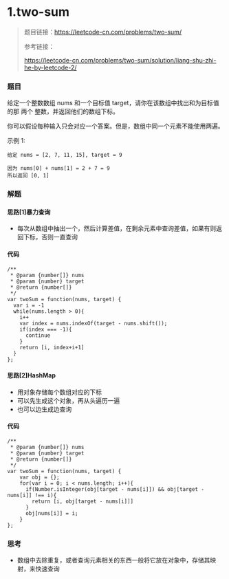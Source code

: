 # 1.two-sum

> 题目链接：https://leetcode-cn.com/problems/two-sum/
>
> 参考链接：
>
> https://leetcode-cn.com/problems/two-sum/solution/liang-shu-zhi-he-by-leetcode-2/



### 题目

给定一个整数数组 nums 和一个目标值 target，请你在该数组中找出和为目标值的那 两个 整数，并返回他们的数组下标。

你可以假设每种输入只会对应一个答案。但是，数组中同一个元素不能使用两遍。

示例 1:

```
给定 nums = [2, 7, 11, 15], target = 9

因为 nums[0] + nums[1] = 2 + 7 = 9
所以返回 [0, 1]

```



### 解题

#### 思路[1]暴力查询

* 每次从数组中抽出一个，然后计算差值，在剩余元素中查询差值，如果有则返回下标，否则一直查询

#### 代码

```
/**
 * @param {number[]} nums
 * @param {number} target
 * @return {number[]}
 */
var twoSum = function(nums, target) {
  var i = -1
  while(nums.length > 0){
    i++
    var index = nums.indexOf(target - nums.shift());
    if(index === -1){
      continue
    }
    return [i, index+i+1]
  }
};
```

#### 思路[2]HashMap

* 用对象存储每个数组对应的下标
* 可以先生成这个对象，再从头遍历一遍
* 也可以边生成边查询

#### 代码

```
/**
 * @param {number[]} nums
 * @param {number} target
 * @return {number[]}
 */
var twoSum = function(nums, target) {
    var obj = {};
    for(var i = 0; i < nums.length; i++){
      if(Number.isInteger(obj[target - nums[i]]) && obj[target - nums[i]] !== i){
        return [i, obj[target - nums[i]]]
      }
      obj[nums[i]] = i;
    }
};
```

#### 

### 思考

* 数组中去除重复，或者查询元素相关的东西一般将它放在对象中，存储其映射，来快速查询